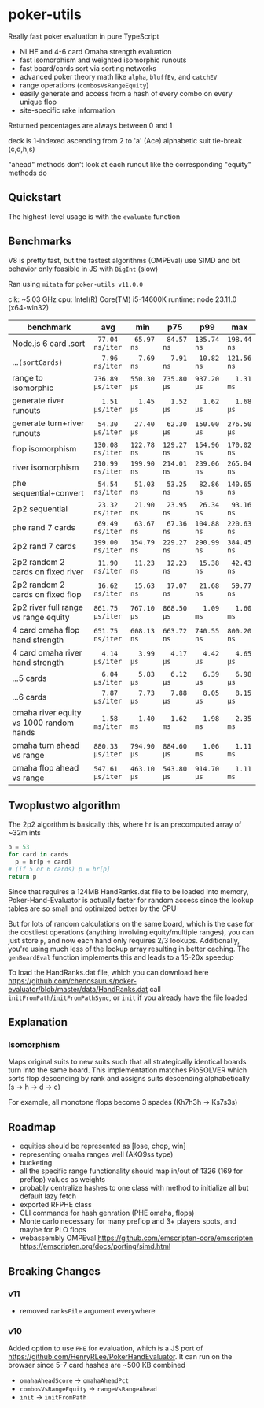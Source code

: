 # poker-utils

Really fast poker evaluation in pure TypeScript

- NLHE and 4-6 card Omaha strength evaluation
- fast isomorphism and weighted isomorphic runouts
- fast board/cards sort via sorting networks
- advanced poker theory math like `alpha`, `bluffEv`, and `catchEV`
- range operations (`combosVsRangeEquity`)
- easily generate and access from a hash of every combo on every unique flop
- site-specific rake information

Returned percentages are always between 0 and 1

deck is 1-indexed ascending from 2 to 'a' (Ace) alphabetic suit tie-break (c,d,h,s)

"ahead" methods don't look at each runout like the corresponding "equity" methods do

## Quickstart

The highest-level usage is with the `evaluate` function

## Benchmarks

V8 is pretty fast, but the fastest algorithms (OMPEval) use SIMD and bit behavior only feasible in JS with `BigInt` (slow)

Ran using `mitata` for `poker-utils v11.0.0`

clk: ~5.03 GHz
cpu: Intel(R) Core(TM) i5-14600K
runtime: node 23.11.0 (x64-win32)

| benchmark                               | avg              | min         | p75         | p99         | max         |
| --------------------------------------- | ---------------- | ----------- | ----------- | ----------- | ----------- |
| Node.js 6 card .sort                    | ` 77.04 ns/iter` | ` 65.97 ns` | ` 84.57 ns` | `135.74 ns` | `198.44 ns` |
| ...`(sortCards)`                        | `  7.96 ns/iter` | `  7.69 ns` | `  7.91 ns` | ` 10.82 ns` | `121.56 ns` |
| range to isomorphic                     | `736.89 µs/iter` | `550.30 µs` | `735.80 µs` | `937.20 µs` | `  1.31 ms` |
| generate river runouts                  | `  1.51 µs/iter` | `  1.45 µs` | `  1.52 µs` | `  1.62 µs` | `  1.68 µs` |
| generate turn+river runouts             | ` 54.30 µs/iter` | ` 27.40 µs` | ` 62.30 µs` | `150.00 µs` | `276.50 µs` |
| flop isomorphism                        | `130.08 ns/iter` | `122.78 ns` | `129.27 ns` | `154.96 ns` | `170.02 ns` |
| river isomorphism                       | `210.99 ns/iter` | `199.90 ns` | `214.01 ns` | `239.06 ns` | `265.84 ns` |
| phe sequential+convert                  | ` 54.54 ns/iter` | ` 51.03 ns` | ` 53.25 ns` | ` 82.86 ns` | `140.65 ns` |
| 2p2 sequential                          | ` 23.32 ns/iter` | ` 21.90 ns` | ` 23.95 ns` | ` 26.34 ns` | ` 93.16 ns` |
| phe rand 7 cards                        | ` 69.49 ns/iter` | ` 63.67 ns` | ` 67.36 ns` | `104.88 ns` | `220.63 ns` |
| 2p2 rand 7 cards                        | `199.00 ns/iter` | `154.79 ns` | `229.27 ns` | `290.99 ns` | `384.45 ns` |
| 2p2 random 2 cards on fixed river       | ` 11.90 ns/iter` | ` 11.23 ns` | ` 12.23 ns` | ` 15.38 ns` | ` 42.43 ns` |
| 2p2 random 2 cards on fixed flop        | ` 16.62 ns/iter` | ` 15.63 ns` | ` 17.07 ns` | ` 21.68 ns` | ` 59.77 ns` |
| 2p2 river full range vs range equity    | `861.75 µs/iter` | `767.10 µs` | `868.50 µs` | `  1.09 ms` | `  1.60 ms` |
| 4 card omaha flop hand strength         | `651.75 ns/iter` | `608.13 ns` | `663.72 ns` | `740.55 ns` | `800.20 ns` |
| 4 card omaha river hand strength        | `  4.14 µs/iter` | `  3.99 µs` | `  4.17 µs` | `  4.42 µs` | `  4.65 µs` |
| ...5 cards                              | `  6.04 µs/iter` | `  5.83 µs` | `  6.12 µs` | `  6.39 µs` | `  6.98 µs` |
| ...6 cards                              | `  7.87 µs/iter` | `  7.73 µs` | `  7.88 µs` | `  8.05 µs` | `  8.15 µs` |
| omaha river equity vs 1000 random hands | `  1.58 ms/iter` | `  1.40 ms` | `  1.62 ms` | `  1.98 ms` | `  2.35 ms` |
| omaha turn ahead vs range               | `880.33 µs/iter` | `794.90 µs` | `884.60 µs` | `  1.06 ms` | `  1.11 ms` |
| omaha flop ahead vs range               | `547.61 µs/iter` | `463.10 µs` | `543.80 µs` | `914.70 µs` | `  1.11 ms` |

## Twoplustwo algorithm

The 2p2 algorithm is basically this, where hr is an precomputed array of ~32m ints

```py
p = 53
for card in cards
  p = hr[p + card]
# (if 5 or 6 cards) p = hr[p]
return p
```

Since that requires a 124MB HandRanks.dat file to be loaded into memory, Poker-Hand-Evaluator is actually faster for random access since the lookup tables are so small and optimized better by the CPU

But for lots of random calculations on the same board, which is the case for the costliest operations (anything involving equity/multiple ranges), you can just store `p`, and now each hand only requires 2/3 lookups. Additionally, you're using much less of the lookup array resulting in better caching. The `genBoardEval` function implements this and leads to a 15-20x speedup

To load the HandRanks.dat file, which you can download here <https://github.com/chenosaurus/poker-evaluator/blob/master/data/HandRanks.dat> call `initFromPath`/`initFromPathSync`, or `init` if you already have the file loaded

## Explanation

### Isomorphism

Maps original suits to new suits such that all strategically identical boards turn into the same board. This implementation matches PioSOLVER which sorts flop descending by rank and assigns suits descending alphabetically (s -> h -> d -> c)

For example, all monotone flops become 3 spades (Kh7h3h -> Ks7s3s)

## Roadmap

- equities should be represented as [lose, chop, win]
- representing omaha ranges well (AKQ9ss type)
- bucketing
- all the specific range functionality should map in/out of 1326 (169 for preflop) values as weights
- probably centralize hashes to one class with method to initialize all but default lazy fetch
- exported RFPHE class
- CLI commands for hash genration (PHE omaha, flops)
- Monte carlo necessary for many preflop and 3+ players spots, and maybe for PLO flops
- webassembly OMPEval <https://github.com/emscripten-core/emscripten> <https://emscripten.org/docs/porting/simd.html>

## Breaking Changes

### v11

- removed `ranksFile` argument everywhere

### v10

Added option to use `PHE` for evaluation, which is a JS port of <https://github.com/HenryRLee/PokerHandEvaluator>. It can run on the browser since 5-7 card hashes are ~500 KB combined

- `omahaAheadScore` -> `omahaAheadPct`
- `combosVsRangeEquity` -> `rangeVsRangeAhead`
- `init` -> `initFromPath`
